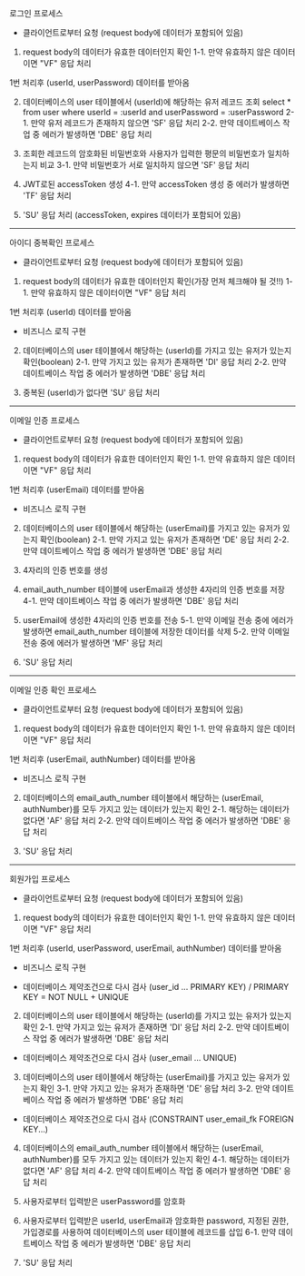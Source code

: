 로그인 프로세스

- 클라이언트로부터 요청 (request body에 데이터가 포함되어 있음)

1. request body의 데이터가 유효한 데이터인지 확인
1-1. 만약 유효하지 않은 데이터이면 "VF" 응답 처리

1번 처리후 (userId, userPassword) 데이터를 받아옴

2. 데이터베이스의 user 테이블에서 (userId)에 해당하는 유저 레코드 조회
select * from user where userId = :userId and userPassword = :userPassword
2-1. 만약 유저 레코드가 존재하지 않으면 'SF' 응답 처리
2-2. 만약 데이트베이스 작업 중 에러가 발생하면 'DBE' 응답 처리

3. 조회한 레코드의 암호화된 비밀번호와 사용자가 입력한 평문의 비밀번호가 일치하는지 비교
3-1. 만약 비밀번호가 서로 일치하지 않으면 'SF' 응답 처리

4. JWT로된 accessToken 생성
4-1. 만약 accessToken 생성 중 에러가 발생하면 'TF' 응답 처리

5. 'SU' 응답 처리 (accessToken, expires 데이터가 포함되어 있음)

---------------------------------------------------------------------------------------------------------
아이디 중복확인 프로세스

- 클라이언트로부터 요청 (request body에 데이터가 포함되어 있음)

1. request body의 데이터가 유효한 데이터인지 확인(가장 먼저 체크해야 될 것!!)
1-1. 만약 유효하지 않은 데이터이면 "VF" 응답 처리

1번 처리후 (userId) 데이터를 받아옴

- 비즈니스 로직 구현

2. 데이터베이스의 user 테이블에서 해당하는 (userId)를 가지고 있는 유저가 있는지 확인(boolean)
2-1. 만약 가지고 있는 유저가 존재하면 'DI' 응답 처리
2-2. 만약 데이트베이스 작업 중 에러가 발생하면 'DBE' 응답 처리

3. 중복된 (userId)가 없다면 'SU' 응답 처리

---------------------------------------------------------------------------------------------------------
이메일 인증 프로세스

- 클라이언트로부터 요청 (request body에 데이터가 포함되어 있음)

1. request body의 데이터가 유효한 데이터인지 확인
1-1. 만약 유효하지 않은 데이터이면 "VF" 응답 처리

1번 처리후 (userEmail) 데이터를 받아옴

- 비즈니스 로직 구현

2. 데이터베이스의 user 테이블에서 해당하는 (userEmail)를 가지고 있는 유저가 있는지 확인(boolean)
2-1. 만약 가지고 있는 유저가 존재하면 'DE' 응답 처리
2-2. 만약 데이트베이스 작업 중 에러가 발생하면 'DBE' 응답 처리

3. 4자리의 인증 번호를 생성

4. email_auth_number 테이블에 userEmail과 생성한 4자리의 인증 번호를 저장
4-1. 만약 데이트베이스 작업 중 에러가 발생하면 'DBE' 응답 처리

5. userEmail에 생성한 4자리의 인증 번호를 전송
5-1. 만약 이메일 전송 중에 에러가 발생하면 email_auth_number 테이블에 저장한 데이터를 삭제
5-2. 만약 이메일 전송 중에 에러가 발생하면 'MF' 응답 처리

6. 'SU' 응답 처리

---------------------------------------------------------------------------------------------------------
이메일 인증 확인 프로세스

- 클라이언트로부터 요청 (request body에 데이터가 포함되어 있음)

1. request body의 데이터가 유효한 데이터인지 확인
1-1. 만약 유효하지 않은 데이터이면 "VF" 응답 처리

1번 처리후 (userEmail, authNumber) 데이터를 받아옴

- 비즈니스 로직 구현

2. 데이터베이스의 email_auth_number 테이블에서 해당하는 (userEmail, authNumber)를 모두 가지고 있는 데이터가 있는지 확인
2-1. 해당하는 데이터가 없다면 'AF' 응답 처리
2-2. 만약 데이트베이스 작업 중 에러가 발생하면 'DBE' 응답 처리

3. 'SU' 응답 처리

---------------------------------------------------------------------------------------------------------
회원가입 프로세스

- 클라이언트로부터 요청 (request body에 데이터가 포함되어 있음)

1. request body의 데이터가 유효한 데이터인지 확인
1-1. 만약 유효하지 않은 데이터이면 "VF" 응답 처리

1번 처리후 (userId, userPassword, userEmail, authNumber) 데이터를 받아옴

- 비즈니스 로직 구현

- 데이터베이스 제약조건으로 다시 검사 (user_id ... PRIMARY KEY) / PRIMARY KEY = NOT NULL + UNIQUE
2. 데이터베이스의 user 테이블에서 해당하는 (userId)를 가지고 있는 유저가 있는지 확인
2-1. 만약 가지고 있는 유저가 존재하면 'DI' 응답 처리
2-2. 만약 데이트베이스 작업 중 에러가 발생하면 'DBE' 응답 처리

- 데이터베이스 제약조건으로 다시 검사 (user_email ... UNIQUE)
3. 데이터베이스의 user 테이블에서 해당하는 (userEmail)를 가지고 있는 유저가 있는지 확인
3-1. 만약 가지고 있는 유저가 존재하면 'DE' 응답 처리
3-2. 만약 데이트베이스 작업 중 에러가 발생하면 'DBE' 응답 처리

- 데이터베이스 제약조건으로 다시 검사 (CONSTRAINT user_email_fk FOREIGN KEY...)
4. 데이터베이스의 email_auth_number 테이블에서 해당하는 (userEmail, authNumber)를 모두 가지고 있는 데이터가 있는지 확인
4-1. 해당하는 데이터가 없다면 'AF' 응답 처리
4-2. 만약 데이트베이스 작업 중 에러가 발생하면 'DBE' 응답 처리

5. 사용자로부터 입력받은 userPassword를 암호화

6. 사용자로부터 입력받은 userId, userEmail과 암호화한 password, 지정된 권한, 가입경로를 사용하여 데이터베이스의 user 테이블에 레코드를 삽입
6-1. 만약 데이트베이스 작업 중 에러가 발생하면 'DBE' 응답 처리

7. 'SU' 응답 처리